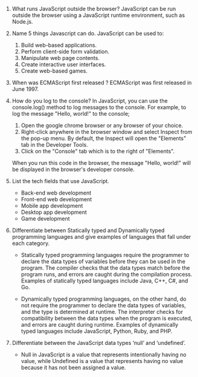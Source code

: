1. What runs JavaScript outside the browser?
JavaScript can be run outside the browser using a JavaScript runtime environment, such as Node.js.

2. Name 5 things Javascript can do.
JavaScript can be used to:
    1. Build web-based applications.  
    2. Perform client-side form validation.  
    3. Manipulate web page contents.  
    4. Create interactive user interfaces.  
    5. Create web-based games.  
  
3. When was ECMAScript first released ?
ECMAScript was first released in June 1997.

4. How do you log to the console?
In JavaScript, you can use the console.log() method to log messages to the console. For example, to log the message "Hello, world!" to the console; 
    1. Open the google chrome browser or any browser of your choice.
    2. Right-click anywhere in the browser window and select Inspect from the pop-up menu. 
    By default, the Inspect will open the "Elements" tab in the Developer Tools. 
    3. Click on the "Console" tab which is to the right of "Elements".

   When you run this code in the browser, the message "Hello, world!" will be displayed in the browser's developer console.

5. List the tech fields that use JavaScript.
    - Back-end web development
    - Front-end web development
    - Mobile app development
    - Desktop app development
    - Game development

6.  Differentiate between Statically typed and Dynamically typed programming languages and give examples of languages that fall under each category.
    - Statically typed programming languages require the programmer to declare the data types of variables before they can be used in the program. The compiler checks that the data types match before the program runs, and errors are caught during the compilation process. Examples of statically typed languages include Java, C++, C#, and Go.

    - Dynamically typed programming languages, on the other hand, do not require the programmer to declare the data types of variables, and the type is determined at runtime. The interpreter checks for compatibility between the data types when the program is executed, and errors are caught during runtime. Examples of dynamically typed languages include JavaScript, Python, Ruby, and PHP.

7. Differentiate between the JavaScript data types ‘null’ and ‘undefined’.
   - Null in JavaScript is a value that represents intentionally having no value, while Undefined is a value that represents having no value because it has not been assigned a value.    